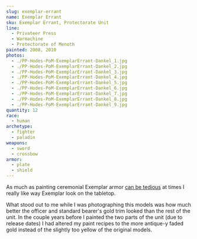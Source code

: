 ```yaml
---
slug: exemplar-errant
name: Exemplar Errant
sku: Exemplar Errant, Protectorate Unit
line:
  - Privateer Press
  - Warmachine
  - Protectorate of Menoth
painted: 2008, 2010
photos:
  - ./PP-Hodes-PoM-ExemplarErrant-Dankel_1.jpg
  - ./PP-Hodes-PoM-ExemplarErrant-Dankel_2.jpg
  - ./PP-Hodes-PoM-ExemplarErrant-Dankel_3.jpg
  - ./PP-Hodes-PoM-ExemplarErrant-Dankel_4.jpg
  - ./PP-Hodes-PoM-ExemplarErrant-Dankel_5.jpg
  - ./PP-Hodes-PoM-ExemplarErrant-Dankel_6.jpg
  - ./PP-Hodes-PoM-ExemplarErrant-Dankel_7.jpg
  - ./PP-Hodes-PoM-ExemplarErrant-Dankel_8.jpg
  - ./PP-Hodes-PoM-ExemplarErrant-Dankel_9.jpg
quantity: 12
race:
  - human
archetype:
  - fighter
  - paladin
weapons:
  - sword
  - crossbow
armor:
  - plate
  - shield
---
```


As much as painting ceremonial Exemplar armor [can be tedious](http://www.dankelzahn.com/blog/2009/09/29/exemplar-of-hate/) at times I really like way Exemplar look on the tabletop.

What stood out to me while I was photographing this models was how much better the officer and standard bearer's gold trim looked than the rest of the unit. In the couple years before I painted the two parts of the unit (due to release dates) I had altered my paint recipes to the more antique-y faded gold instead of the slightly too yellow of the original models.
